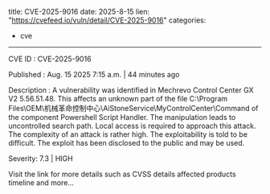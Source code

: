  
title: CVE-2025-9016
date: 2025-8-15
lien: "https://cvefeed.io/vuln/detail/CVE-2025-9016"
categories:
  - cve
---

CVE ID : CVE-2025-9016

Published :  Aug. 15
2025
7:15 a.m. | 44 minutes ago

Description : A vulnerability was identified in Mechrevo Control Center GX V2 5.56.51.48. This affects an unknown part of the file C:\Program Files\OEM\机械革命控制中心\AiStoneService\MyControlCenter\Command of the component Powershell Script Handler. The manipulation leads to uncontrolled search path. Local access is required to approach this attack. The complexity of an attack is rather high. The exploitability is told to be difficult. The exploit has been disclosed to the public and may be used.

Severity: 7.3 | HIGH

Visit the link for more details
such as CVSS details
affected products
timeline
and more...
